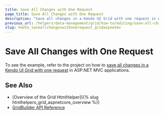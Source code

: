 ```yaml
---
title: Save All Changes with One Request
page_title: Save All Changes with One Request
description: "Save all changes in a Kendo UI Grid with one request in ASP.NET MVC applications."
previous_url: /helpers/data-management/grid/how-to/editing/save-all-changes-with-one-request
slug: howto_saveallchangeswithonerequest_gridaspnetmv
---
```


# Save All Changes with One Request

To see the example, refer to the project on how to [save all changes in a Kendo UI Grid with one request](https://github.com/telerik/ui-for-aspnet-mvc-examples/tree/master/Telerik.Examples.Mvc/Telerik.Examples.Mvc/Areas/GridEditSyncChangesWithOneRequest) in ASP.NET MVC applications.

## See Also

* [Overview of the Grid HtmlHelper]({% slug htmlhelpers_grid_aspnetcore_overview %})
* [GridBuilder API Reference](https://docs.telerik.com/aspnet-mvc/api/kendo.mvc.ui.fluent/gridbuilder)

